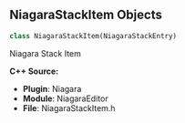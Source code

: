 ## NiagaraStackItem Objects

```python
class NiagaraStackItem(NiagaraStackEntry)
```

Niagara Stack Item

**C++ Source:**

- **Plugin**: Niagara
- **Module**: NiagaraEditor
- **File**: NiagaraStackItem.h

<a id="unreal.NiagaraStackModuleItem"></a>